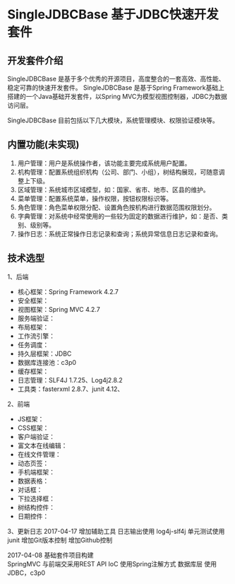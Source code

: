 # SingleJDBCBase 基于JDBC快速开发套件

## 开发套件介绍
SingleJDBCBase 是基于多个优秀的开源项目，高度整合的一套高效、高性能、稳定可靠的快速开发套件。
SingleJDBCBase 是基于Spring Framework基础上搭建的一个Java基础开发套件，以Spring MVC为模型视图控制器，JDBC为数据访问层。

SingleJDBCBase 目前包括以下几大模块，系统管理模块、权限验证模块等。
    
## 内置功能(未实现)
1.	用户管理：用户是系统操作者，该功能主要完成系统用户配置。
2.	机构管理：配置系统组织机构（公司、部门、小组），树结构展现，可随意调整上下级。
3.	区域管理：系统城市区域模型，如：国家、省市、地市、区县的维护。
4.	菜单管理：配置系统菜单，操作权限，按钮权限标识等。
5.	角色管理：角色菜单权限分配、设置角色按机构进行数据范围权限划分。
6.	字典管理：对系统中经常使用的一些较为固定的数据进行维护，如：是否、类别、级别等。
7.	操作日志：系统正常操作日志记录和查询；系统异常信息日志记录和查询。

## 技术选型

1、后端

* 核心框架：Spring Framework 4.2.7
* 安全框架：
* 视图框架：Spring MVC 4.2.7
* 服务端验证：
* 布局框架：
* 工作流引擎：
* 任务调度：
* 持久层框架：JDBC
* 数据库连接池：c3p0
* 缓存框架：
* 日志管理：SLF4J 1.7.25、Log4j2.8.2
* 工具类：fasterxml 2.8.7、junit 4.12、

2、前端

* JS框架：
* CSS框架：
* 客户端验证：
* 富文本在线编辑：
* 在线文件管理：
* 动态页签：
* 手机端框架：
* 数据表格：
* 对话框：
* 下拉选择框：
* 树结构控件：
* 日期控件： 

3、更新日志
2017-04-17 增加辅助工具
日志输出使用 log4j-slf4j
单元测试使用 junit
增加Git版本控制
增加Github控制

2017-04-08 基础套件项目构建  
SpringMVC 与前端交采用REST API
IoC 使用Spring注解方式
数据库层 使用JDBC，c3p0



